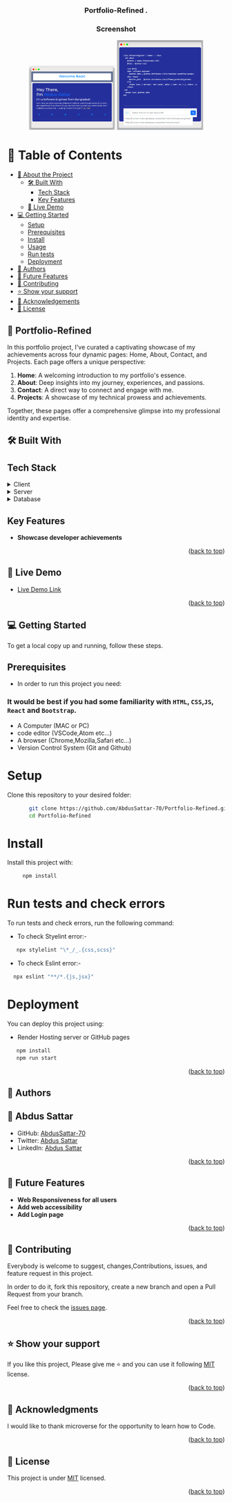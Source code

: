 <a name="readme-top"></a>

<div align="center">
 <h3><b>Portfolio-Refined
</b>.
 </h3>
</div>

<div align="center">
<h3><b>Screenshot</b></h3>
<img src="./src/assets/screen1.png" alt="" width="200px">
<img src="./src/assets/screen2.png" alt="" width="200px">
</div>

<!-- TABLE OF CONTENTS -->

# 📗 Table of Contents

- [📖 About the Project](#about-project)
  - [🛠 Built With](#built-with)
    - [Tech Stack](#tech-stack)
    - [Key Features](#key-features)
  - [🚀 Live Demo](#live-demo)
- [💻 Getting Started](#getting-started)
  - [Setup](#setup)
  - [Prerequisites](#prerequisites)
  - [Install](#install)
  - [Usage](#usage)
  - [Run tests](#run-tests)
  - [Deployment](#triangular_flag_on_post-deployment)
- [👥 Authors](#authors)
- [🔭 Future Features](#future-features)
- [🤝 Contributing](#contributing)
- [⭐️ Show your support](#support)
- [🙏 Acknowledgements](#acknowledgements)
- [📝 License](#license)

<!-- PROJECT DESCRIPTION -->

## 📖 Portfolio-Refined <a name="about-project"></a>

In this portfolio project, I've curated a captivating showcase of my achievements across four dynamic pages: Home, About, Contact, and Projects. Each page offers a unique perspective:

1. **Home**: A welcoming introduction to my portfolio's essence.
2. **About**: Deep insights into my journey, experiences, and passions.
3. **Contact**: A direct way to connect and engage with me.
4. **Projects**: A showcase of my technical prowess and achievements.

Together, these pages offer a comprehensive glimpse into my professional identity and expertise.

## 🛠 Built With <a name="built-with"></a>

## Tech Stack <a name="tech-stack"></a>

<details>
  <summary>Client</summary>
  <b>This project only works client side right now.</b>
  <ul>
    <li>HTML</li>
    <li>CSS</li>
    <li>JS</li>
    <li>React</li>
    <li>Bootstrap</li>
  </ul>
</details>
<details>
  <summary>Server</summary>
  <ul>
    <li><a href=#>Server - It is Hosted on Netily</a></li>
  </ul>
</details>

<details>
<summary>Database</summary>
  <ul>
    <li>Currently it doesn't use database</li>
  </ul>
</details>

<!-- Features -->

## Key Features <a name="key-features"></a>

- **Showcase developer achievements**

<p align="right">(<a href="#readme-top">back to top</a>)</p>

<!-- LIVE DEMO -->

## 🚀 Live Demo <a name="live-demo"></a>

- [Live Demo Link](https://profound-churros-74fa3c.netlify.app/)

<p align="right">(<a href="#readme-top">back to top</a>)</p>

<!-- GETTING STARTED -->

## 💻 Getting Started <a name="getting-started"></a>

To get a local copy up and running, follow these steps.

## Prerequisites <a name="prerequisites"></a>

- In order to run this project you need:

### It would be best if you had some familiarity with `HTML`, `CSS`,`JS`, `React` and `Bootstrap`.

- A Computer (MAC or PC)
- code editor (VSCode,Atom etc...)
- A browser (Chrome,Mozilla,Safari etc...)
- Version Control System (Git and Github)

# Setup <a name="setup"></a>

Clone this repository to your desired folder:

```bash
       git clone https://github.com/AbdusSattar-70/Portfolio-Refined.git
       cd Portfolio-Refined
```

# Install <a name="install"></a>

Install this project with:

```bash
     npm install
```

# Run tests and check errors <a name="run-tests"></a>

To run tests and check errors, run the following command:

- To check Styelint error:-

```bash
   npx stylelint "\*_/_.{css,scss}"
```

- To check Eslint error:-

```bash
  npx eslint "**/*.{js,jsx}"
```

# Deployment <a name="triangular_flag_on_post-deployment"></a>

You can deploy this project using:

- Render Hosting server or GitHub pages

```bash
   npm install
   npm run start
```

<p align="right">(<a href="#readme-top">back to top</a>)</p>

<!-- AUTHORS -->

## 👥 Authors <a name="authors"></a>

## 👤 Abdus Sattar

- GitHub: [AbdusSattar-70](https://github.com/AbdusSattar-70)
- Twitter: [Abdus Sattar](https://twitter.com/Abdus_Sattar70)
- LinkedIn: [Abdus Sattar](https://www.linkedin.com/in/abdus-sattar-a41a26215/)

<p align="right">(<a href="#readme-top">back to top</a>)</p>

<!-- FUTURE FEATURES -->

## 🔭 Future Features <a name="future-features"></a>

- **Web Responsiveness for all users**
- **Add web accessibility**
- **Add Login page**

<p align="right">(<a href="#readme-top">back to top</a>)</p>

<!-- CONTRIBUTING -->

## 🤝 Contributing <a name="contributing"></a>

Everybody is welcome to suggest, changes,Contributions, issues, and feature request in this project.

In order to do it, fork this repository, create a new branch and open a Pull Request from your branch.

Feel free to check the [issues page](../../issues/).

<p align="right">(<a href="#readme-top">back to top</a>)</p>

<!-- SUPPORT -->

## ⭐️ Show your support <a name="support"></a>

If you like this project, Please give me ⭐️ and you can use it following [MIT](./LICENSE) license.

<p align="right">(<a href="#readme-top">back to top</a>)</p>

<!-- ACKNOWLEDGEMENTS -->

## 🙏 Acknowledgments <a name="acknowledgements"></a>

I would like to thank microverse for the opportunity to learn how to Code.

<p align="right">(<a href="#readme-top">back to top</a>)</p>

<!-- LICENSE -->

## 📝 License <a name="license"></a>

This project is under [MIT](./LICENSE) licensed.

<p align="right">(<a href="#readme-top">back to top</a>)</p>
